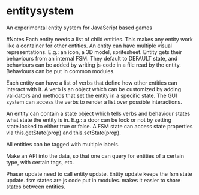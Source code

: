 entitysystem
============

An experimental entity system for JavaScript based games

#Notes
Each entity needs a list of child entities. This makes any entity work like a container for other entities.
An entity can have multiple visual representations. E.g.: an icon, a 3D model, spritesheet.
Entity gets their behaviours from an internal FSM. They default to DEFAULT state, and behaviours can be added by writing js-code in a file read by the entity. Behaviours can be put in common modules.

Each entity can have a list of verbs that define how other entities can interact with it. A verb is an object which can be customized by adding validators and methods that set the entity in a specific state. The GUI system can access the verbs to render a list over possible interactions.

An entity can contain a state object which tells verbs and behaviour states what state the entity is in. E.g.: a door can be lock or not by setting state.locked to either true or false. A FSM state can access state properties via this.getState(prop) and this.setState(prop).

All entities can be tagged with multiple labels.

Make an API into the data, so that one can query for entities of a certain type, with certain tags, etc.

Phaser update need to call entity update. Entity update keeps the fsm state update. fsm states are js code put in modules. makes it easier to share states between entities.
